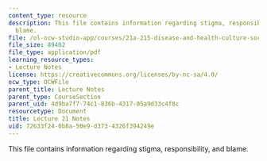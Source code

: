 ```yaml
---
content_type: resource
description: This file contains information regarding stigma, responsibility, and
  blame.
file: /ol-ocw-studio-app/courses/21a-215-disease-and-health-culture-society-and-ethics-spring-2012/72633f240b8a50e9d3734326f394249e_MIT21A_215S12_lecture_21.pdf
file_size: 89402
file_type: application/pdf
learning_resource_types:
- Lecture Notes
license: https://creativecommons.org/licenses/by-nc-sa/4.0/
ocw_type: OCWFile
parent_title: Lecture Notes
parent_type: CourseSection
parent_uid: 4d9ba7f7-74c1-836b-4317-05a9d33c4f8c
resourcetype: Document
title: Lecture 21 Notes
uid: 72633f24-0b8a-50e9-d373-4326f394249e
---
```

This file contains information regarding stigma, responsibility, and blame.